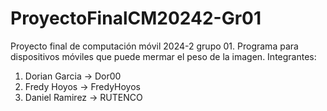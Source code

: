 # ProyectoFinalCM20242-Gr01
Proyecto final de computación móvil 2024-2 grupo 01. Programa para dispositivos móviles que puede mermar el peso de la imagen.
Integrantes: 
1.	Dorian Garcia -> Dor00
2.	Fredy Hoyos -> FredyHoyos
3.	Daniel Ramirez -> RUTENCO
